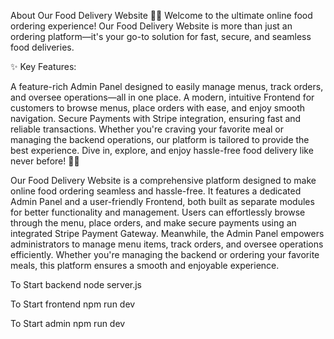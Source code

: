 
About Our Food Delivery Website 🚀🍔
Welcome to the ultimate online food ordering experience! Our Food Delivery Website is more than just an ordering platform—it's your go-to solution for fast, secure, and seamless food deliveries.

✨ Key Features:

A feature-rich Admin Panel designed to easily manage menus, track orders, and oversee operations—all in one place.
A modern, intuitive Frontend for customers to browse menus, place orders with ease, and enjoy smooth navigation.
Secure Payments with Stripe integration, ensuring fast and reliable transactions.
Whether you're craving your favorite meal or managing the backend operations, our platform is tailored to provide the best experience. Dive in, explore, and enjoy hassle-free food delivery like never before! 🍕🎉

Our Food Delivery Website is a comprehensive platform designed to make online food ordering seamless and hassle-free. It features a dedicated Admin Panel and a user-friendly Frontend, both built as separate modules for better functionality and management. Users can effortlessly browse through the menu, place orders, and make secure payments using an integrated Stripe Payment Gateway. Meanwhile, the Admin Panel empowers administrators to manage menu items, track orders, and oversee operations efficiently. Whether you're managing the backend or ordering your favorite meals, this platform ensures a smooth and enjoyable experience.


To Start backend 
node server.js

To Start frontend 
npm run dev

To Start admin
npm run dev


